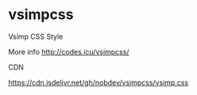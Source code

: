 # vsimpcss
Vsimp CSS Style

More info http://codes.icu/vsimpcss/

CDN

https://cdn.jsdelivr.net/gh/nobdev/vsimpcss/vsimp.css

<link rel="stylesheet"  href="//cdn.jsdelivr.net/gh/nobdev/vsimpcss/vsimp.css" type="text/css" media="all">


